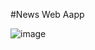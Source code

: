 #News Web Aapp

![image](https://user-images.githubusercontent.com/52598179/144005035-9e24501e-bee2-4061-a2c1-f7360c3458fb.png)

